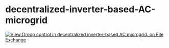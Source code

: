 # decentralized-inverter-based-AC-microgrid
[![View Droop control in decentralized inverter-based AC microgrid. on File Exchange](https://www.mathworks.com/matlabcentral/images/matlab-file-exchange.svg)](https://in.mathworks.com/matlabcentral/fileexchange/106230-droop-control-in-decentralized-inverter-based-ac-microgrid)
